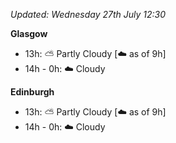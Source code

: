 *Updated: Wednesday 27th July 12:30*

**Glasgow**

* 13h: :partly_sunny: Partly Cloudy [:cloud: as of 9h]
* 14h - 0h: :cloud: Cloudy

**Edinburgh**

* 13h: :partly_sunny: Partly Cloudy [:cloud: as of 9h]
* 14h - 0h: :cloud: Cloudy
